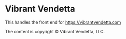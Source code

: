 # Vibrant Vendetta

This handles the front end for https://vibrantvendetta.com

The content is copyright © Vibrant Vendetta, LLC.